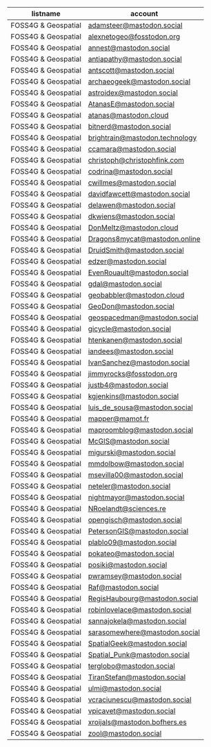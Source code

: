 listname             |   account
---------------------|--------------------------------
FOSS4G & Geospatial  |  adamsteer@mastodon.social
FOSS4G & Geospatial  |  alexnetogeo@fosstodon.org
FOSS4G & Geospatial  |  annest@mastodon.social
FOSS4G & Geospatial  |  antiapathy@mastodon.social
FOSS4G & Geospatial  |  antscott@mastodon.social
FOSS4G & Geospatial  |  archaeogeek@mastodon.social
FOSS4G & Geospatial  |  astroidex@mastodon.social
FOSS4G & Geospatial  |  AtanasE@mastodon.social
FOSS4G & Geospatial  |  atanas@mastodon.cloud
FOSS4G & Geospatial  |  bitnerd@mastodon.social
FOSS4G & Geospatial  |  brightrain@mastodon.technology
FOSS4G & Geospatial  |  ccamara@mastodon.social
FOSS4G & Geospatial  |  christoph@christophfink.com
FOSS4G & Geospatial  |  codrina@mastodon.social
FOSS4G & Geospatial  |  cwillmes@mastodon.social
FOSS4G & Geospatial  |  davidfawcett@mastodon.social
FOSS4G & Geospatial  |  delawen@mastodon.social
FOSS4G & Geospatial  |  dkwiens@mastodon.social
FOSS4G & Geospatial  |  DonMeltz@mastodon.cloud
FOSS4G & Geospatial  |  Dragons8mycat@mastodon.online
FOSS4G & Geospatial  |  DruidSmith@mastodon.social
FOSS4G & Geospatial  |  edzer@mastodon.social
FOSS4G & Geospatial  |  EvenRouault@mastodon.social
FOSS4G & Geospatial  |  gdal@mastodon.social
FOSS4G & Geospatial  |  geobabbler@mastodon.cloud
FOSS4G & Geospatial  |  GeoDon@mastodon.social
FOSS4G & Geospatial  |  geospacedman@mastodon.social
FOSS4G & Geospatial  |  gicycle@mastodon.social
FOSS4G & Geospatial  |  htenkanen@mastodon.social
FOSS4G & Geospatial  |  iandees@mastodon.social
FOSS4G & Geospatial  |  IvanSanchez@mastodon.social
FOSS4G & Geospatial  |  jimmyrocks@fosstodon.org
FOSS4G & Geospatial  |  justb4@mastodon.social
FOSS4G & Geospatial  |  kgjenkins@mastodon.social
FOSS4G & Geospatial  |  luis_de_sousa@mastodon.social
FOSS4G & Geospatial  |  mapper@mamot.fr
FOSS4G & Geospatial  |  maproomblog@mastodon.social
FOSS4G & Geospatial  |  McGIS@mastodon.social
FOSS4G & Geospatial  |  migurski@mastodon.social
FOSS4G & Geospatial  |  mmdolbow@mastodon.social
FOSS4G & Geospatial  |  msevilla00@mastodon.social
FOSS4G & Geospatial  |  neteler@mastodon.social
FOSS4G & Geospatial  |  nightmayor@mastodon.social
FOSS4G & Geospatial  |  NRoelandt@sciences.re
FOSS4G & Geospatial  |  opengisch@mastodon.social
FOSS4G & Geospatial  |  PetersonGIS@mastodon.social
FOSS4G & Geospatial  |  plablo09@mastodon.social
FOSS4G & Geospatial  |  pokateo@mastodon.social
FOSS4G & Geospatial  |  posiki@mastodon.social
FOSS4G & Geospatial  |  pwramsey@mastodon.social
FOSS4G & Geospatial  |  Raf@mastodon.social
FOSS4G & Geospatial  |  RegisHaubourg@mastodon.social
FOSS4G & Geospatial  |  robinlovelace@mastodon.social
FOSS4G & Geospatial  |  sannajokela@mastodon.social
FOSS4G & Geospatial  |  sarasomewhere@mastodon.social
FOSS4G & Geospatial  |  SpatialGeek@mastodon.social
FOSS4G & Geospatial  |  Spatial_Punk@mastodon.social
FOSS4G & Geospatial  |  terglobo@mastodon.social
FOSS4G & Geospatial  |  TiranStefan@mastodon.social
FOSS4G & Geospatial  |  ulmi@mastodon.social
FOSS4G & Geospatial  |  vcraciunescu@mastodon.social
FOSS4G & Geospatial  |  vpicavet@mastodon.social
FOSS4G & Geospatial  |  xroijals@mastodon.bofhers.es
FOSS4G & Geospatial  |  zool@mastodon.social
